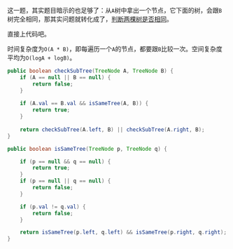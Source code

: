 这一题，其实题目暗示的也足够了：从`A`树中拿出一个节点，它下面的树，会跟`B`树完全相同，那其实问题就转化成了，[判断两棵树是否相同](https://leetcode-cn.com/problems/same-tree/)。

直接上代码吧。

时间复杂度为`O(A * B)`，即每遍历一个`A`的节点，都要跟`B`比较一次。空间复杂度平均为`O(logA + logB)`。

```java
public boolean checkSubTree(TreeNode A, TreeNode B) {
    if (A == null || B == null) {
        return false;
    }
    
    if (A.val == B.val && isSameTree(A, B)) {
        return true;
    }
    
    return checkSubTree(A.left, B) || checkSubTree(A.right, B);
}

public boolean isSameTree(TreeNode p, TreeNode q) {

    if (p == null && q == null) {
        return true;
    }
    if (p == null || q == null) {
        return false;
    }

    if (p.val != q.val) {
        return false;
    }

    return isSameTree(p.left, q.left) && isSameTree(p.right, q.right);
}
```
